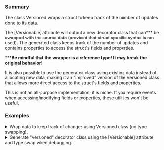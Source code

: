### Summary

The class Versioned wraps a struct to keep track of the number of updates done to its data.

The [Versionable] attribute will output a new decorator class that can*** be swapped with the source data (provided that struct specific syntax is not used). 
The generated class keeps track of the number of updates and contains properties to access the struct's fields and properties.

*****Be mindful that the wrapper is a reference type! It may break the original behavior!**

It is also possible to use the generated class using existing data instead of allocating new data, making it an "improved" version of the Versioned class that allows more direct access to the struct's fields and properties.

This is not an all-purpose implementation; it is niche.
If you require events when accessing/modifying fields or properties, these utilities won't be useful.

### Examples

<details>
<summary>
Wrap data to keep track of changes using Versioned class (no type swapping).
</summary>

```csharp
using Versionable;

var container = new NonGenericContainer();
container.itemsA.Update((ref NonGenericContainer.Stock stock) => stock.quantity = 10);
container.itemsA.Update((ref NonGenericContainer.Stock stock) => stock.quantity -= 2);
container.itemsA.Update((ref NonGenericContainer.Stock stock) => stock.quantity -= 3);
container.itemsB|=(ref NonGenericContainer.Stock stock)=> stock.quantity = 5;
Console.WriteLine($"{nameof(container.itemsA)}: {container.itemsA.Peek}; updated {container.itemsA.VERSION} time(s)");
Console.WriteLine($"{nameof(container.itemsB)}: {container.itemsB.Peek}; updated {container.itemsB.VERSION} time(s)");

class NonGenericContainer
{
    public record struct Stock
    {
        public int quantity;
        public int unit_weight;

        public int TotalWeight => quantity * unit_weight;
    }

    private readonly Stock[] stock = new Stock[2];
    public Versioned<Stock> itemsA;
    public Versioned<Stock> itemsB;

    public NonGenericContainer()
    {
        stock[0].unit_weight = 2;
        stock[1].unit_weight = 10;
        itemsA = new Versioned<Stock>(ref stock[0]);
        itemsB = new Versioned<Stock>(ref stock[1]);
    }
}
```

</details>




<details>
<summary>
Generate "versioned" decorator class using the [Versionable] attribute and type swap when debugging.
</summary>

```csharp
// Source data type to make "versionable"
namespace GeometricShapes
{
    [Versionable]
    public struct Circle
    {
        public double radius;
        private double resolution;

        public Circle(double radius, double resolution)
        {
            this.radius = radius;
            this.resolution = resolution;
        }


        public double Diameter
        {
            get => radius * 2;
        }

        public double Area
        {
            get => radius * Math.PI * Math.PI;
            set => radius = value / Math.PI / Math.PI;
        }
    }
}
```

```csharp
// Generated File: GeometricShapes_Circle_Versioned.g.cs
using System;
using Versionable;
using System.Runtime.InteropServices;
using System.Runtime.CompilerServices;
namespace Versionable.Generated_GeometricShapes
{
    using GeometricShapes;

    using Circle = GeometricShapes.Circle;

    public class V_Circle
    {
        private Versioned<Circle> _versioned;
        public int VERSION => _versioned.VERSION;
        private IntPtr? _data;

        public V_Circle(Versioned<Circle> versioned) => _versioned = versioned;
        public V_Circle(ref Circle item) => _versioned = new Versioned<Circle>(ref item);

        public double radius
        {
            get => _versioned.Peek.radius;
            set => _versioned.Update((ref Circle i) => i.radius = value);
        }

        public double Diameter
        {
            get => _versioned.Peek.Diameter;
        }

        public double Area
        {
            get => _versioned.Peek.Area;
            set => _versioned.Update((ref Circle i) => i.Area = value);
        }


        public unsafe V_Circle(double radius, double resolution)
        {
            _data = Marshal.AllocHGlobal(sizeof(Circle));
            Circle* item = (Circle*)_data;
            *item = new Circle(radius, resolution);
            _versioned = new Versioned<Circle>(ref Unsafe.AsRef<Circle>(item));
        }
    

        public unsafe V_Circle()
        {
            _data = Marshal.AllocHGlobal(sizeof(Circle));
            Circle* item = (Circle*)_data;
            *item = new Circle();
            _versioned = new Versioned<Circle>(ref Unsafe.AsRef<Circle>(item));
        }
    
        ~V_Circle() { if (_data.HasValue) Marshal.FreeHGlobal(_data.Value); }
    }
}

```

```csharp
// Replacing Circle with w/ V_Circle
#if DEBUG
using Circle = Versionable.Generated_GeometricShapes.V_Circle;
#else
using Circle = GeometricShapes.Circle;
#endif

var circle = new Circle(radius: 5, resolution: 10);
var multiplier = 2.0d;
circle.radius *= multiplier;
Console.WriteLine($"{nameof(circle)}:" +
    $" {nameof(circle.radius)}={circle.radius}, " +
    $"{nameof(circle.Diameter)}={circle.Diameter}, " +
    $"{nameof(circle.Area)}={circle.Area}");

#if DEBUG
Console.WriteLine($"{nameof(circle)} was modified {circle.VERSION} time(s).");
#endif

```

</details>
